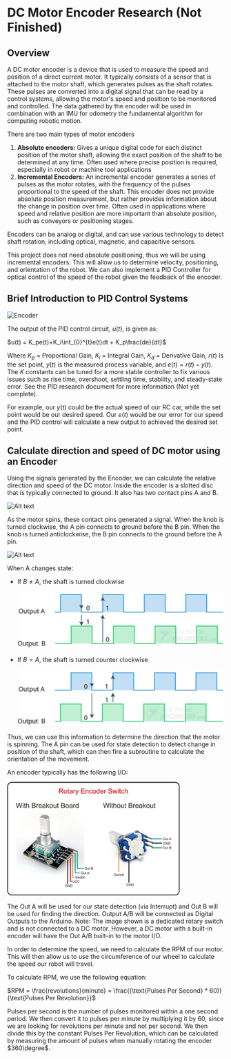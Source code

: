 # DC Motor Encoder Research (Not Finished)


## Overview
 A DC motor encoder is a device that is used to measure the speed and position of a direct current motor. It typically consists of a sensor that is attached to the motor shaft, which generates pulses as the shaft rotates. These pulses are converted into a digital signal that can be read by a control systems, allowing the motor's speed and position to be monitored and controlled. The data gathered by the encoder will be used in combination with an IMU for odometry the fundamental algorithm for computing robotic motion. 

 There are two main types of motor encoders
    
1. **Absolute encoders:** Gives a unique digital code for each distinct position of the motor shaft, allowing the exact position of the shaft to be determined at any time. Often used where precise position is required, especially in robot or machine tool applications
2. **Incremental Encoders:** An incremental encoder generates a series of pulses as the motor rotates, with the frequency of the pulses proportional to the speed of the shaft. This encoder does not provide absolute position measurement, but rather provides information about the change in position over time. Often used in applications where speed and relative position are more important than absolute position, such as conveyors or positioning stages.

Encoders can be analog or digital, and can use various technology to detect shaft rotation, including optical, magnetic, and capacitive sensors. 

This project does not need absolute positioning, thus we will be using incremental encoders. This will allow us to determine velocity, positioning, and orientation of the robot. We can also implement a PID Controller for optical control of the speed of the robot given the feedback of the encoder.

## Brief Introduction to PID Control Systems

![Encoder](https://www.thorlabs.com/images/TabImages/PID2.jpg)

The output of the PID control circuit, $u(t)$, is given as:

$u(t) = K_pe(t)+K_i\int_{0}^{t}e(t)dt + K_p\frac{de}{dt}$

Where $K_p$ = Proportional Gain, $K_i$ = Integral Gain, $K_d$ = Derivative Gain, $r(t)$ is the set point, $y(t)$ is the measured process variable, and $e(t) = r(t) - y(t)$. The $K$ constants can be tuned for a more stable controller to fix various issues such as rise time, overshoot, settling time, stability, and steady-state error. See the PID research document for more information (Not yet complete). 

For example, our $y(t)$ could be the actual speed of our RC car, while the set point would be our desired speed. Our $e(t)$ would be our error for our speed and the PID control will calculate a new output to achieved the desired set point.

## Calculate direction and speed of DC motor using an Encoder

Using the signals generated by the Encoder, we can calculate the relative direction and speed of the DC motor. Inside the encoder is a slotted disc that is typically connected to ground. It also has two contact pins A and B. 

![Alt text](https://lastminuteengineers.b-cdn.net/wp-content/uploads/arduino/rotary-encoder-internal-structure.png)

As the motor spins, these contact pins generated a signal. When the knob is turned clockwise, the A pin connects to ground before the B pin. When the knob is turned anticlockwise, the B pin connects to the ground before the A pin. 

![Alt text](https://lastminuteengineers.b-cdn.net/wp-content/uploads/arduino/rotary-encoder-working-animation.gif)

When A changes state:
- If $B \neq A$, the shaft is turned clockwise 
  
  ![Alt text](/media/rotary-encoder-output-pulses-in-clockwise-rotation.png)
- If $B = A$, the shaft is turned counter clockwise
 
    ![Alt text](/media/rotary-encoder-output-pulses-in-anticlockwise-rotation.png)

Thus, we can use this information to determine the direction that the motor is spinning. The A pin can be used for state detection to detect change in position of the shaft, which can then fire a subroutine to calculate the orientation of the movement. 

An encoder typically has the following I/O:

<img src="./../../media/rotary.jpeg" width="400">

The Out A will be used for our state detection (via Interrupt) and Out B will be used for finding the direction. Output A/B will be connected as Digital Outputs to the Arduino. Note: The image shown is a dedicated rotary switch and is not connected to a DC motor. However, a DC motor with a built-in encoder will have the Out A/B built-in to the motor I/O.

In order to determine the speed, we need to calculate the RPM of our motor. This will then allow us to use the circumference of our wheel to calculate the speed our robot will travel. 

To calculate RPM, we use the following equation:

$RPM = \frac{revolutions}{minute} = \frac{(\text{Pulses Per Second} * 60)}{\text{Pulses Per Revolution}}$

Pulses per second is the number of pulses monitored within a one second period. We then convert it to pulses per minute by multiplying it by 60, since we are looking for revolutions per minute and not per second. We then divide this by the constant Pulses Per Revolution, which can be calculated by measuring the amount of pulses when manually rotating the encoder $360\degree$.